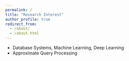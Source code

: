 ```yaml
---
permalink: /
title: "Research Interest"
author_profile: true
redirect_from: 
  - /about/
  - /about.html
---
```


* Database Systems, Machine Learning, Deep Learning
* Approximate Query Processing

